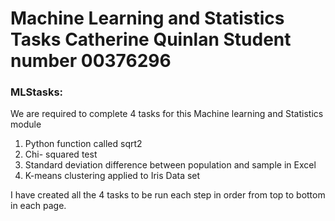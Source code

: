 # Machine Learning and Statistics Tasks  Catherine Quinlan Student number 00376296


### MLStasks:

We are required to complete 4 tasks for this Machine learning and Statistics module

1. Python function called sqrt2
2. Chi- squared test
3. Standard deviation difference between population and sample in Excel
4. K-means clustering applied to Iris Data set
 
I have created all the 4 tasks to be run each step in order from top to bottom in each page. 


